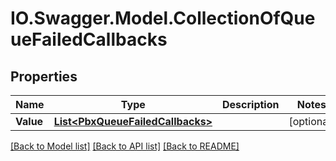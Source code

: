 # IO.Swagger.Model.CollectionOfQueueFailedCallbacks
## Properties

Name | Type | Description | Notes
------------ | ------------- | ------------- | -------------
**Value** | [**List&lt;PbxQueueFailedCallbacks&gt;**](PbxQueueFailedCallbacks.md) |  | [optional] 

[[Back to Model list]](../README.md#documentation-for-models) [[Back to API list]](../README.md#documentation-for-api-endpoints) [[Back to README]](../README.md)

